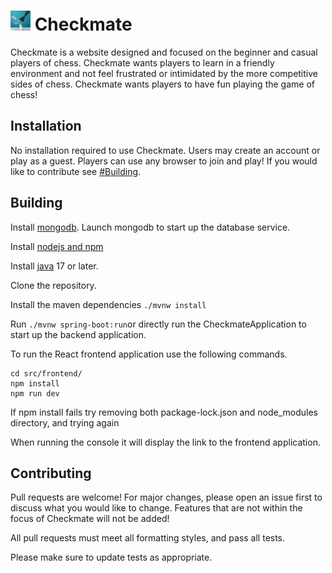 # ![Checkmate icon](/src/main/resources/static/images/favicon.png) Checkmate 
 
Checkmate is a website designed and focused on the beginner and casual players of chess. Checkmate wants players to learn in a friendly environment and not feel frustrated or intimidated by the more competitive sides of chess. Checkmate wants players to have fun playing the game of chess!

## Installation
No installation required to use Checkmate. Users may create an account or play as a guest. Players can use any browser to join and play! 
If you would like to contribute see [#Building](#building).

## Building
Install [mongodb](https://www.mongodb.com/docs/manual/installation/). Launch mongodb to start up the database service.

Install [nodejs and npm](https://docs.npmjs.com/downloading-and-installing-node-js-and-npm)

Install [java](https://www.oracle.com/java/technologies/downloads/) 17 or later.

Clone the repository.

Install the maven dependencies `./mvnw install`

Run `./mvnw spring-boot:run`or directly run the CheckmateApplication to start up the backend application.

To run the React frontend application use the following commands.
```
cd src/frontend/
npm install
npm run dev
```
If npm install fails try removing both package-lock.json and node_modules directory, and trying again

When running the console it will display the link to the frontend application.

## Contributing
Pull requests are welcome! For major changes, please open an issue first to discuss what you would like to change. Features that are not within the focus of Checkmate will not be added!

All pull requests must meet all formatting styles, and pass all tests.

Please make sure to update tests as appropriate.
